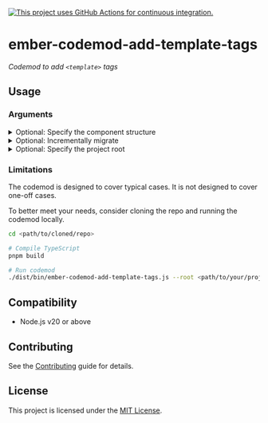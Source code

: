 [![This project uses GitHub Actions for continuous integration.](https://github.com/ijlee2/ember-codemod-add-template-tags/actions/workflows/ci.yml/badge.svg)](https://github.com/ijlee2/ember-codemod-add-template-tags/actions/workflows/ci.yml)

# ember-codemod-add-template-tags

_Codemod to add `<template>` tags_


## Usage

### Arguments

<details>

<summary>Optional: Specify the component structure</summary>

By default, an Octane project has the flat component structure. Pass `--component-structure` to indicate otherwise.

```sh
npx ember-codemod-add-component-signatures --component-structure nested
```

</details>

<details>

<summary>Optional: Incrementally migrate</summary>

By default, the codemod updates components, routes, and tests. Pass `--convert` to update a subset of these.

```sh
# 1. Components and tests only
npx ember-codemod-add-component-signatures --convert components tests

# 2. Routes only (e.g. after installing `ember-route-template` or updating `ember-source` to 6.3 or higher)
npx ember-codemod-add-component-signatures --convert routes
```

</details>

<details>

<summary>Optional: Specify the project root</summary>

Pass `--root` to run the codemod somewhere else (i.e. not in the current directory).

```sh
npx ember-codemod-add-template-tags --root <path/to/your/project>
```

</details>


### Limitations

The codemod is designed to cover typical cases. It is not designed to cover one-off cases.

To better meet your needs, consider cloning the repo and running the codemod locally.

```sh
cd <path/to/cloned/repo>

# Compile TypeScript
pnpm build

# Run codemod
./dist/bin/ember-codemod-add-template-tags.js --root <path/to/your/project>
```


## Compatibility

- Node.js v20 or above


## Contributing

See the [Contributing](CONTRIBUTING.md) guide for details.


## License

This project is licensed under the [MIT License](LICENSE.md).
